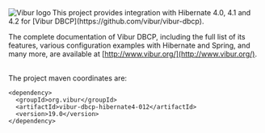 <img align="left" src="http://www.vibur.org/img/vibur-130x130.png" alt="Vibur logo"> 
This project provides integration with Hibernate 4.0, 4.1 and 4.2 for [Vibur DBCP](https://github.com/vibur/vibur-dbcp).

The complete documentation of Vibur DBCP, including the full list of its features, various configuration 
examples with Hibernate and Spring, and many more, are available at [http://www.vibur.org/](http://www.vibur.org/).

<br>
The project maven coordinates are:

```
<dependency>
  <groupId>org.vibur</groupId>
  <artifactId>vibur-dbcp-hibernate4-012</artifactId>
  <version>19.0</version>
</dependency>   
```
